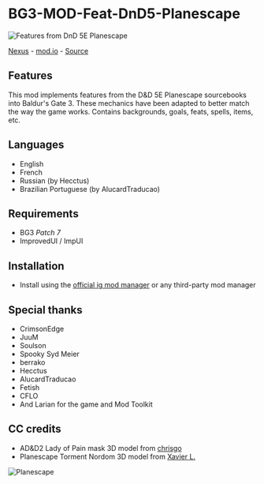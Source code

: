 # BG3-MOD-Feat-DnD5-Planescape
![Features from DnD 5E Planescape](./Projects/bibMod1_73707e2a-b358-aa93-fe6e-de6764489833/images/nexus_banner_mod_bg3_paitm_title.png)

[Nexus](https://www.nexusmods.com/baldursgate3/mods/12096) - [mod.io](https://mod.io/g/baldursgate3/m/features-from-dnd-5e-planescape) - [Source](https://github.com/valsan-azerty-boi/BG3-MOD-Feat-DnD5-Planescape)

## Features
This mod implements features from the D&D 5E Planescape sourcebooks into Baldur's Gate 3. These mechanics have been adapted to better match the way the game works. Contains backgrounds, goals, feats, spells, items, etc.

## Languages
- English 
- French
- Russian (by Hecctus)
- Brazilian Portuguese (by AlucardTraducao)

## Requirements
- BG3 *Patch 7*
- ImprovedUI / ImpUI

## Installation
- Install using the [official ig mod manager](https://mod.io/g/baldursgate3/m/features-from-dnd-5e-planescape) or any third-party mod manager

## Special thanks
- CrimsonEdge
- JuuM
- Soulson
- Spooky Syd Meier
- berrako
- Hecctus
- AlucardTraducao
- Fetish
- CFLO
- And Larian for the game and Mod Toolkit

## CC credits
- AD&D2 Lady of Pain mask 3D model from [chrisgo](https://www.thingiverse.com/thing:2407798)
- Planescape Torment Nordom 3D model from [Xavier L.](https://www.myminifactory.com/object/3d-print-nordom-planescape-torment-208680)

![Planescape](./Projects/bibMod1_73707e2a-b358-aa93-fe6e-de6764489833/images/planescape_pres_morte.png)
